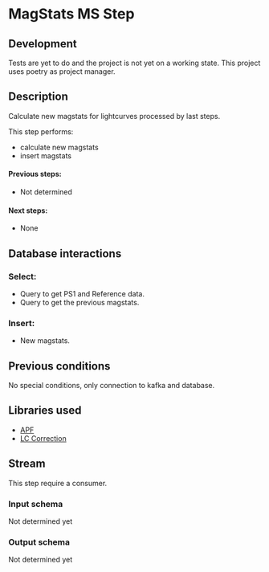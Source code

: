 # MagStats MS Step

## Development
Tests are yet to do and the project is not yet on a working state.
This project uses poetry as project manager.

## Description

Calculate new magstats for lightcurves processed by last steps.

This step performs:

- calculate new magstats
- insert magstats

#### Previous steps:

- Not determined

#### Next steps:

- None

## Database interactions


### Select:

- Query to get PS1 and Reference data.
- Query to get the previous magstats.

### Insert:

- New magstats.

## Previous conditions

No special conditions, only connection to kafka and database.


## Libraries used

- [APF](https://github.com/alercebroker/APF)
- [LC Correction](https://github.com/alercebroker/lc_correction)

## Stream

This step require a consumer.

### Input schema

Not determined yet

### Output schema

Not determined yet

